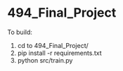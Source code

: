 # 494_Final_Project

To build:
1. cd to 494_Final_Project/
2. pip install -r requirements.txt
3. python src/train.py

